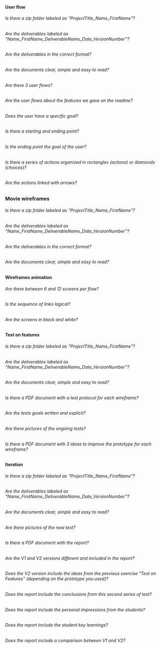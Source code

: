 #### User flow

###### Is there a zip folder labeled as “ProjectTitle_Name_FirstName”?

###### Are the deliverables labeled as “Name_FirstName_DeliverableName_Date_VersionNumber”?

###### Are the deliverables in the correct format?

###### Are the documents clear, simple and easy to read?

###### Are there 3 user flows?

###### Are the user flows about the features we gave on the readme?

###### Does the user have a specific goal?

###### Is there a starting and ending point?

###### Is the ending point the goal of the user?

###### Is there a series of actions organized in rectangles (actions) or diamonds (choices)?

###### Are the actions linked with arrows?

### Movie wireframes

###### Is there a zip folder labeled as “ProjectTitle_Name_FirstName”?

###### Are the deliverables labeled as “Name_FirstName_DeliverableName_Date_VersionNumber”?

###### Are the deliverables in the correct format?

###### Are the documents clear, simple and easy to read?

#### Wireframes animation

###### Are there between 6 and 12 screens per flow?

###### Is the sequence of links logical?

###### Are the screens in black and white?

#### Test on features

###### Is there a zip folder labeled as “ProjectTitle_Name_FirstName”?

###### Are the deliverables labeled as “Name_FirstName_DeliverableName_Date_VersionNumber”?

###### Are the documents clear, simple and easy to read?

###### Is there a PDF document with a test protocol for each wireframe?

###### Are the tests goals written and explicit?

###### Are there pictures of the ongoing tests?

###### Is there a PDF document with 3 ideas to improve the prototype for each wireframe?

#### Iteration

###### Is there a zip folder labeled as “ProjectTitle_Name_FirstName”?

###### Are the deliverables labeled as “Name_FirstName_DeliverableName_Date_VersionNumber”?

###### Are the documents clear, simple and easy to read?

###### Are there pictures of the new test?

###### Is there a PDF document with the report?

###### Are the V1 and V2 versions different and included in the report?

###### Does the V2 version include the ideas from the previous exercise "Test on Features" (depending on the prototype you used)?

###### Does the report include the conclusions from this second series of test?

###### Does the report include the personal impressions from the students?

###### Does the report include the student key learnings?

###### Does the report include a comparison between V1 and V2?

